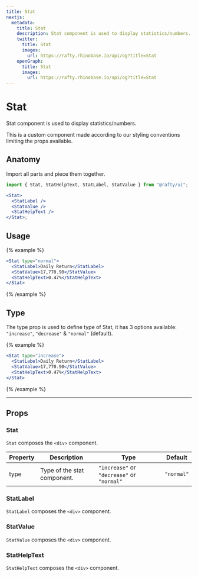 ```yaml
---
title: Stat
nextjs:
  metadata:
    title: Stat
    description: Stat component is used to display statistics/numbers.
    twitter:
      title: Stat
      images:
        url: https://rafty.rhinobase.io/api/og?title=Stat
    openGraph:
      title: Stat
      images:
        url: https://rafty.rhinobase.io/api/og?title=Stat
---
```


# Stat

Stat component is used to display statistics/numbers.

This is a custom component made according to our styling conventions limiting the props available.

## Anatomy

Import all parts and piece them together.

```jsx
import { Stat, StatHelpText, StatLabel, StatValue } from "@rafty/ui";

<Stat>
  <StatLabel />
  <StatValue />
  <StatHelpText />
</Stat>;
```

## Usage

{% example %}

```jsx
<Stat type="normal">
  <StatLabel>Daily Return</StatLabel>
  <StatValue>17,770.90</StatValue>
  <StatHelpText>0.47%</StatHelpText>
</Stat>
```

{% /example %}

## Type

The type prop is used to define type of Stat, it has 3 options available: `"increase"`, `"decrease"` & `"normal"` (default).

{% example %}

```jsx
<Stat type="increase">
  <StatLabel>Daily Return</StatLabel>
  <StatValue>17,770.90</StatValue>
  <StatHelpText>0.47%</StatHelpText>
</Stat>
```

{% /example %}

---

## Props

### Stat

`Stat` composes the `<div>` component.

| Property | Description                 | Type                                       | Default    |
| -------- | --------------------------- | ------------------------------------------ | ---------- |
| type     | Type of the stat component. | `"increase"` or `"decrease"` or `"normal"` | `"normal"` |

### StatLabel

`StatLabel` composes the `<div>` component.

### StatValue

`StatValue` composes the `<div>` component.

### StatHelpText

`StatHelpText` composes the `<div>` component.
